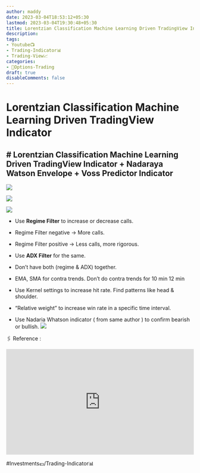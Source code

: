 ```yaml
---
author: maddy
date: 2023-03-04T18:53:12+05:30
lastmod: 2023-03-04T19:30:48+05:30
title: Lorentzian Classification Machine Learning Driven TradingView Indicator
description: 
tags:
- Youtube📺
- Trading-Indicator📊
- Trading-View📈 
categories: 
- 🤹Options-Trading
draft: true
disableComments: false
---
```

# Lorentzian Classification Machine Learning Driven TradingView Indicator

## # Lorentzian Classification Machine Learning Driven TradingView Indicator + Nadaraya Watson Envelope + Voss Predictor Indicator

![](https://i.imgur.com/Pcf7S1g.png)


![](https://i.imgur.com/T3xVF9N.png)

![](https://i.imgur.com/mVqtyZf.png)

- Use **Regime Filter** to increase or decrease calls.
- Regime Filter negative → More calls.
- Regime Filter positive → Less calls, more rigorous.
- Use **ADX Filter** for the same.

- Don’t have both (regime & ADX)  together.
- EMA, SMA for contra trends. Don’t do contra trends for 10 min 12 min

- Use Kernel settings to increase hit rate. Find patterns like head & shoulder.
- “Relative weight” to increase win rate in a specific time interval.
- Use Nadaria Whatson indicator ( from same author ) to confirm bearish or bullish.
![](https://i.imgur.com/3XKR5Nm.png)

🖇️ Reference :

<div style="position:relative;width:100%;overflow:hidden;padding-top:56.25%;">
<iframe frameborder="0" title="YouTube video player" type="text/html" src="https://www.youtube.com/embed/AdINVvnJfX4?		&enablejsapi=1&modestbranding=1&rel=0&iv_load_policy=3&color=white&start=05&widget_referrer=Mahadevan%20Iyer&hl=en" allow="accelerometer; autoplay; clipboard-write; encrypted-media; gyroscope; picture-in-picture" allowfullscreen style='position:absolute;bottom:0;width:100%;height:100%;'></iframe>
</div>

#Investments💷/Trading-Indicator📊 